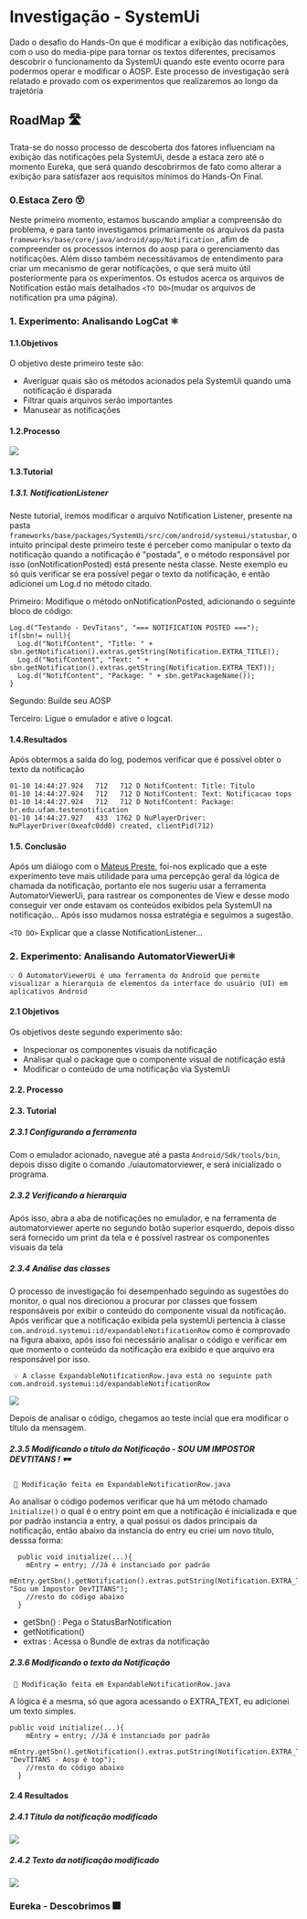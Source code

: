 # Investigação - SystemUi 

Dado o desafio do Hands-On que é modificar a exibição das notificações, com o uso do media-pipe para tornar os textos diferentes, precisamos descobrir o funcionamento da SystemUi quando este evento ocorre para podermos operar e modificar o AOSP. Este processo de investigação será relatado e provado com os experimentos que realizaremos ao longo da trajetória


## RoadMap 🛣️

Trata-se do nosso processo de descoberta dos fatores influenciam na exibição das notificações pela SystemUi, desde a estaca zero até o momento Eureka, que será quando descobrirmos de fato como alterar a exibição para satisfazer aos requisitos mínimos do Hands-On Final.

### 0.Estaca Zero 😵

Neste primeiro momento, estamos buscando ampliar a compreensão do problema, e para tanto investigamos primariamente os arquivos da pasta ``` frameworks/base/core/java/android/app/Notification``` , afim de compreender os processos internos do aosp para o gerenciamento das notificações. Além disso também necessitávamos de entendimento para criar um mecanismo de gerar notificações, o que será muito útil posteriormente para os experimentos. Os estudos acerca os arquivos de Notification estão mais detalhados  `<TO DO>`(mudar os arquivos de notification pra uma página). 

### 1. Experimento: Analisando LogCat ⚛️

#### 1.1.Objetivos

O objetivo deste primeiro teste são:

* Averiguar quais são os métodos acionados pela SystemUi quando uma notificação é disparada
* Filtrar quais arquivos serão importantes
* Manusear as notificações

#### 1.2.Processo

<img src="https://github.com/wasp-lahis/DevTITANS-Hands-On-AOSP/blob/study/systemui/Estudos/Notificacoes/imgs/PrimExpProcess.png" >

#### 1.3.Tutorial

##### 1.3.1. NotificationListener 

Neste tutorial, iremos modificar o arquivo Notification Listener, presente na pasta ```frameworks/base/packages/SystemUi/src/com/android/systemui/statusbar```, o intuito principal deste primeiro teste é perceber como manipular o texto da notificação quando a notificação é "postada", e o método responsável por isso (onNotificationPosted) está presente nesta classe. Neste exemplo eu só quis verificar se era possível pegar o texto da notificação, e então adicionei um Log.d no método citado.

Primeiro: Modifique o método onNotificationPosted, adicionando o seguinte bloco de código:

```
Log.d("Testando - DevTitans", "=== NOTIFICATION POSTED ===");
if(sbn!= null){
  Log.d("NotifContent", "Title: " + sbn.getNotification().extras.getString(Notification.EXTRA_TITLE));
  Log.d("NotifContent", "Text: " + sbn.getNotification().extras.getString(Notification.EXTRA_TEXT));
  Log.d("NotifContent", "Package: " + sbn.getPackageName());
}
```
Segundo: Builde seu AOSP

Terceiro: Ligue o emulador e ative o logcat.


#### 1.4.Resultados

Após obtermos a saída do log, podemos verificar que é possível obter o texto da notificação

```
01-10 14:44:27.924   712   712 D NotifContent: Title: Titulo
01-10 14:44:27.924   712   712 D NotifContent: Text: Notificacao tops
01-10 14:44:27.924   712   712 D NotifContent: Package: br.edu.ufam.testenotification
01-10 14:44:27.927   433  1762 D NuPlayerDriver: NuPlayerDriver(0xeafc0dd0) created, clientPid(712)
```

#### 1.5. Conclusão

Após um diálogo com o [Mateus Preste](https://github.com/mateusPreste), foi-nos explicado que a este experimento teve mais utilidade para uma percepção geral da lógica de chamada da notificação, portanto ele nos sugeriu usar a ferramenta AutomatorViewerUi, para rastrear os componentes de View e desse modo conseguir ver onde estavam os conteúdos exibidos pela SystemUI na notificação... Após isso mudamos nossa estratégia e seguimos a sugestão. 

 `<TO DO>` Explicar que a classe NotificationListener...


### 2. Experimento: Analisando AutomatorViewerUi⚛️

```💡 O AutomatorViewerUi é uma ferramenta do Android que permite visualizar a hierarquia de elementos da interface do usuário (UI) em aplicativos Android```

#### 2.1 Objetivos

Os objetivos deste segundo experimento são:

* Inspecionar os componentes visuais da notificação
* Analisar qual o package que o componente visual de notificação está
* Modificar o conteúdo de uma notificação via SystemUi

#### 2.2. Processo

#### 2.3. Tutorial

##### 2.3.1 Configurando a ferramenta

Com o emulador acionado, navegue até a pasta ```Android/Sdk/tools/bin```, depois disso digite o comando ./uiautomatorviewer, e será inicializado o programa.

##### 2.3.2 Verificando a hierarquia

Após isso, abra a aba de notificações no emulador, e na ferramenta de automatorviewer aperte no segundo botão superior esquerdo, depois disso será fornecido um print da tela e é possível rastrear os componentes visuais da tela

##### 2.3.4 Análise das classes 

O processo de investigação foi desempenhado seguindo as sugestões do monitor, o qual nos direcionou a procurar por classes que fossem responsáveis por exibir o conteúdo do componente visual da notificação. Após verificar que a notificação exibida pela systemUi pertencia à classe ```com.android.systemui:id/expandableNotificationRow``` como é comprovado na figura abaixo, após isso foi necessário analisar o código e verificar em que momento o conteúdo da notificação era exibido e que arquivo era responsável por isso.

``` 💡 A classe ExpandableNotificationRow.java está no seguinte path com.android.systemui:id/expandableNotificationRow```

<img src ="https://github.com/wasp-lahis/DevTITANS-Hands-On-AOSP/blob/study/systemui/Estudos/Notificacoes/imgs/Captura%20de%20tela%20de%202025-01-14%2014-11-14.png" >

Depois de analisar o código, chegamos ao teste incial que era modificar o título da mensagem.

##### 2.3.5 Modificando o título da Notificação - SOU UM IMPOSTOR DEVTITANS ! 🕶️ 

``` 📍 Modificação feita em ExpandableNotificationRow.java```

Ao analisar o código podemos verificar que há um método chamado ``ìnitialize()`` o qual é o entry point em que a notificação é inicializada e que por padrão instancia a entry, a qual possui os dados principais da notificação, então abaixo da instancia do entry eu criei um novo título, desssa forma:

```
  public void initialize(...){
    mEntry = entry; //Já é instanciado por padrão
    mEntry.getSbn().getNotification().extras.putString(Notification.EXTRA_TITLE, "Sou um Impostor DevTITANS");
    //resto do código abaixo
  }
```
* getSbn() : Pega o StatusBarNotification
* getNotification()
* extras : Acessa o Bundle de extras da notificação

##### 2.3.6 Modificando o texto da Notificação

``` 📍 Modificação feita em ExpandableNotificationRow.java```

A lógica é a mesma, só que agora acessando o EXTRA_TEXT, eu adicionei um texto simples. 

```
public void initialize(...){
    mEntry = entry; //Já é instanciado por padrão
    mEntry.getSbn().getNotification().extras.putString(Notification.EXTRA_TEXT, "DevTITANS - Aosp é top");
    //resto do código abaixo
  }
```

#### 2.4 Resultados

##### 2.4.1 Título da notificação modificado

<img src="https://github.com/wasp-lahis/DevTITANS-Hands-On-AOSP/blob/study/systemui/Estudos/Notificacoes/imgs/SouUmImpostorDevTITANS.png">

##### 2.4.2 Texto da notificação modificado 

<img src="https://github.com/wasp-lahis/DevTITANS-Hands-On-AOSP/tree/study/systemui/Estudos/Notificacoes/imgs">


### Eureka - Descobrimos 🎆
